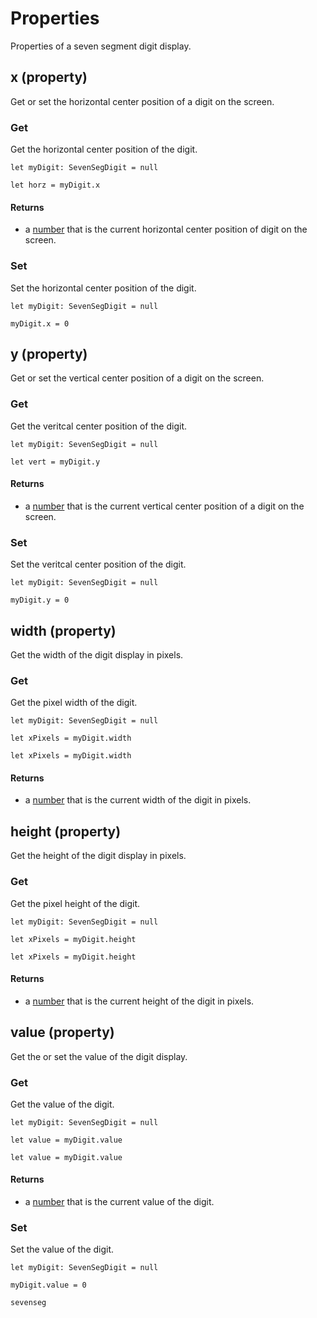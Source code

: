 # Properties

Properties of a seven segment digit display.

## x (property)

Get or set the horizontal center position of a digit on the screen.

### Get

Get the horizontal center position of the digit.

```block
let myDigit: SevenSegDigit = null

let horz = myDigit.x
```

#### Returns

* a [number](/types/number) that is the current horizontal center position of digit on the screen.

### Set

Set the horizontal center position of the digit.

```block
let myDigit: SevenSegDigit = null

myDigit.x = 0
```

## y (property)

Get or set the vertical center position of a digit on the screen.

### Get

Get the veritcal center position of the digit.

```block
let myDigit: SevenSegDigit = null

let vert = myDigit.y
```

#### Returns

* a [number](/types/number) that is the current vertical center position of a digit on the screen.

### Set

Set the veritcal center position of the digit.

```block
let myDigit: SevenSegDigit = null

myDigit.y = 0
```

## width (property)

Get the width of the digit display in pixels.

### Get

Get the pixel width of the digit.

```block
let myDigit: SevenSegDigit = null

let xPixels = myDigit.width
```

```typescript-ignore
let xPixels = myDigit.width
```

#### Returns

* a [number](/types/number) that is the current width of the digit in pixels.

## height (property)

Get the height of the digit display in pixels.

### Get

Get the pixel height of the digit.

```block
let myDigit: SevenSegDigit = null

let xPixels = myDigit.height
```

```typescript-ignore
let xPixels = myDigit.height
```

#### Returns

* a [number](/types/number) that is the current height of the digit in pixels.

## value (property)

Get the or set the value of the digit display.

### Get

Get the value of the digit.

```block
let myDigit: SevenSegDigit = null

let value = myDigit.value
```

```typescript-ignore
let value = myDigit.value
```

#### Returns

* a [number](/types/number) that is the current value of the digit.

### Set

Set the value of the digit.

```block
let myDigit: SevenSegDigit = null

myDigit.value = 0
```

```package
sevenseg
```

